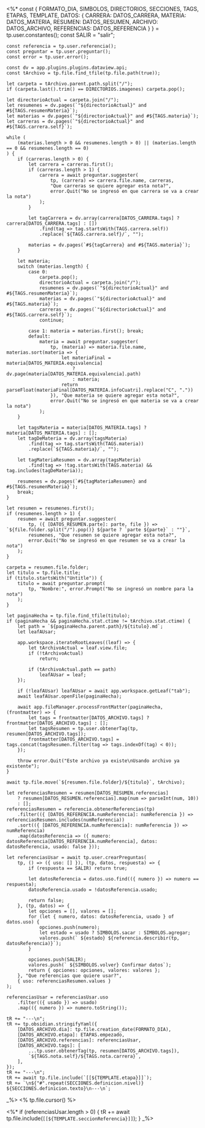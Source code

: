 <%*
    const { FORMATO_DIA, SIMBOLOS, DIRECTORIOS, SECCIONES, TAGS, ETAPAS, TEMPLATE, DATOS: { 
        CARRERA: DATOS_CARRERA, MATERIA: DATOS_MATERIA, RESUMEN: DATOS_RESUMEN, 
        ARCHIVO: DATOS_ARCHIVO, REFERENCIAS: DATOS_REFERENCIA
    } } = tp.user.constantes();
    const SALIR = "salir";

    const referencia = tp.user.referencia();
    const preguntar = tp.user.preguntar();
    const error = tp.user.error();

    const dv = app.plugins.plugins.dataview.api;
    const tArchivo = tp.file.find_tfile(tp.file.path(true));

    let carpeta = tArchivo.parent.path.split("/");
    if (carpeta.last().trim() == DIRECTORIOS.imagenes) carpeta.pop();

    let directorioActual = carpeta.join("/");
    let resumenes = dv.pages(`"${directorioActual}" and #${TAGS.resumenMateria}`);
    let materias = dv.pages(`"${directorioActual}" and #${TAGS.materia}`);
    let carreras = dv.pages(`"${directorioActual}" and #${TAGS.carrera.self}`);

    while (
        (materias.length > 0 && resumenes.length > 0) || (materias.length == 0 && resumenes.length == 0)
    ) {
        if (carreras.length > 0) {
            let carrera = carreras.first();
            if (carreras.length > 1) {
                carrera = await preguntar.suggester(
                    tp, (carrera) => carrera.file.name, carreras,
                    "Que carreras se quiere agregar esta nota?",
                    error.Quit("No se ingresó en que carrera se va a crear la nota")
                );
            }

            let tagCarrera = dv.array(carrera[DATOS_CARRERA.tags] ? carrera[DATOS_CARRERA.tags] : [])
                .find(tag => tag.startsWith(TAGS.carrera.self))
                .replace(`${TAGS.carrera.self}/`, "");

            materias = dv.pages(`#${tagCarrera} and #${TAGS.materia}`);
        }

        let materia;
        switch (materias.length) {
            case 0: 
                carpeta.pop();
                directorioActual = carpeta.join("/");
                resumenes = dv.pages(`"${directorioActual}" and #${TAGS.resumenMateria}`);
                materias = dv.pages(`"${directorioActual}" and #${TAGS.materia}`);
                carreras = dv.pages(`"${directorioActual}" and #${TAGS.carrera.self}`);
                continue;

            case 1: materia = materias.first(); break;
            default: 
                materia = await preguntar.suggester(
                    tp, (materia) => materia.file.name, materias.sort(materia => {
                        let materiaFinal = materia[DATOS_MATERIA.equivalencia]
                            ? dv.page(materia[DATOS_MATERIA.equivalencia].path)
                            : materia;
                        return parseFloat(materiaFinal[DATOS_MATERIA.infoCuatri].replace("C", "."))
                    }), "Que materia se quiere agregar esta nota?",
                    error.Quit("No se ingresó en que materia se va a crear la nota")
                );
        }

        let tagsMateria = materia[DATOS_MATERIA.tags] ? materia[DATOS_MATERIA.tags] : [];
        let tagDeMateria = dv.array(tagsMateria)
            .find(tag => tag.startsWith(TAGS.materia))
            .replace(`${TAGS.materia}/`, "");

        let tagMateriaResumen = dv.array(tagsMateria)
            .find(tag => !tag.startsWith(TAGS.materia) && tag.includes(tagDeMateria));

        resumenes = dv.pages(`#${tagMateriaResumen} and #${TAGS.resumenMateria}`);
        break;
    }

    let resumen = resumenes.first();
    if (resumenes.length > 1) {
        resumen = await preguntar.suggester(
            tp, ({ [DATOS_RESUMEN.parte]: parte, file }) => `${file.folder.split("/").pop()} ${parte ? `parte ${parte}` : ""}`,
            resumenes, "Que resumen se quiere agregar esta nota?",
            error.Quit("No se ingresó en que resumen se va a crear la nota")
        );
    }

    carpeta = resumen.file.folder;
    let titulo = tp.file.title;
    if (titulo.startsWith("Untitle")) {
        titulo = await preguntar.prompt(
            tp, "Nombre:", error.Prompt("No se ingresó un nombre para la nota")
        );
    }

    let paginaHecha = tp.file.find_tfile(titulo);
    if (paginaHecha && paginaHecha.stat.ctime != tArchivo.stat.ctime) {
        let path = `${paginaHecha.parent.path}/${titulo}.md`;
        let leafAUsar;

        app.workspace.iterateRootLeaves((leaf) => {
            let tArchivoActual = leaf.view.file;
            if (!tArchivoActual)
                return;

            if (tArchivoActual.path == path)
                leafAUsar = leaf;
        });

        if (!leafAUsar) leafAUsar = await app.workspace.getLeaf("tab");
        await leafAUsar.openFile(paginaHecha);

        await app.fileManager.processFrontMatter(paginaHecha, (frontmatter) => {
            let tags = frontmatter[DATOS_ARCHIVO.tags] ? frontmatter[DATOS_ARCHIVO.tags] : [];
            let tagsResumen = tp.user.obtenerTag(tp, resumen[DATOS_ARCHIVO.tags]);
            frontmatter[DATOS_ARCHIVO.tags] = tags.concat(tagsResumen.filter(tag => tags.indexOf(tag) < 0));
        });

        throw error.Quit("Este archivo ya existe\nUsando archivo ya existente");
    }

    await tp.file.move(`${resumen.file.folder}/${titulo}`, tArchivo);

    let referenciasResumen = resumen[DATOS_RESUMEN.referencias]
        ? resumen[DATOS_RESUMEN.referencias].map(num => parseInt(num, 10))
        : [];
    referenciasResumen = referencia.obtenerReferencias(tp)
        .filter(({ [DATOS_REFERENCIA.numReferencia]: numReferencia }) => referenciasResumen.includes(numReferencia))
        .sort(({ [DATOS_REFERENCIA.numReferencia]: numReferencia }) => numReferencia)
        .map(datosReferencia => ({ numero: datosReferencia[DATOS_REFERENCIA.numReferencia], datos: datosReferencia, usado: false }));

    let referenciasUsar = await tp.user.crearPreguntas(
        tp, () => ({ uso: [] }), (tp, datos, respuesta) => {
            if (respuesta == SALIR) return true;

            let datosReferencia = datos.uso.find(({ numero }) => numero == respuesta);
            datosReferencia.usado = !datosReferencia.usado;

            return false;
        }, (tp, datos) => {
            let opciones = [], valores = [];
            for (let { numero, datos: datosReferencia, usado } of datos.uso) {
                opciones.push(numero);
                let estado = usado ? SIMBOLOS.sacar : SIMBOLOS.agregar;
                valores.push(` ${estado} ${referencia.describir(tp, datosReferencia)}`);
            }

            opciones.push(SALIR);
            valores.push(` ${SIMBOLOS.volver} Confirmar datos`);
            return { opciones: opciones, valores: valores };
        }, "Que referencias que quiere usar?",
        { uso: referenciasResumen.values }
    );

    referenciasUsar = referenciasUsar.uso
        .filter(({ usado }) => usado)
        .map(({ numero }) => numero.toString());

    tR += "---\n";
    tR += tp.obsidian.stringifyYaml({
        [DATOS_ARCHIVO.dia]: tp.file.creation_date(FORMATO_DIA),
        [DATOS_ARCHIVO.etapa]: ETAPAS.empezado,
        [DATOS_ARCHIVO.referencias]: referenciasUsar,
        [DATOS_ARCHIVO.tags]: [
            ...tp.user.obtenerTag(tp, resumen[DATOS_ARCHIVO.tags]), 
            `${TAGS.nota.self}/${TAGS.nota.carrera}`,
        ],
    });
    tR += "---\n";
    tR += await tp.file.include(`[[${TEMPLATE.etapa}]]`);
    tR += `\n${"#".repeat(SECCIONES.definicion.nivel)} ${SECCIONES.definicion.texto}\n---\n`;
_%>
<% tp.file.cursor() %>


<%*
    if (referenciasUsar.length > 0) {
        tR += await tp.file.include(`[[${TEMPLATE.seccionReferencia}]]`);
    }
_%>
